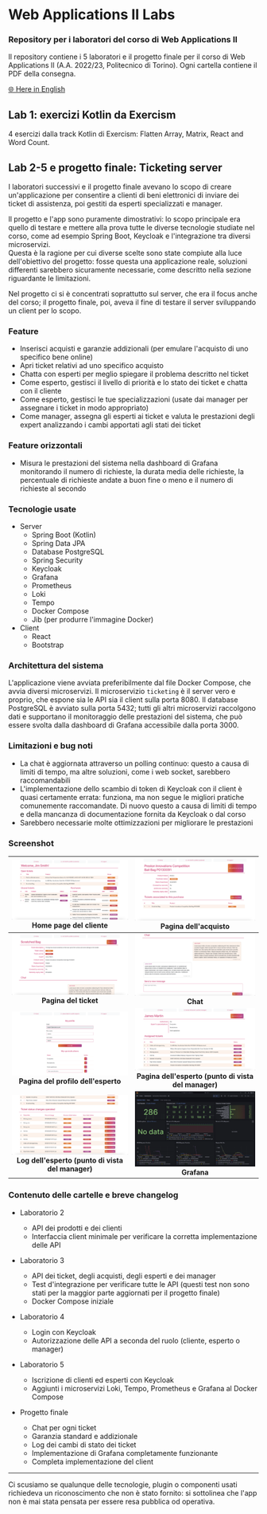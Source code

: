# Web Applications II Labs
### Repository per i laboratori del corso di Web Applications II
Il repository contiene i 5 laboratori e il progetto finale per il corso di Web Applications II (A.A. 2022/23, Politecnico di Torino). Ogni cartella contiene il PDF della consegna.

[🌐 Here in English](README.md)

## Lab 1: exercizi Kotlin da Exercism

4 esercizi dalla track Kotlin di Exercism: Flatten Array, Matrix, React and Word Count.

## Lab 2-5 e progetto finale: Ticketing server
I laboratori successivi e il progetto finale avevano lo scopo di creare un'applicazione per consentire a clienti di beni elettronici di inviare dei ticket di assistenza, poi gestiti da esperti specializzati e manager.

Il progetto e l'app sono puramente dimostrativi: lo scopo principale era quello di testare e mettere alla prova tutte le diverse tecnologie studiate nel corso, come ad esempio Spring Boot, Keycloak e l'integrazione tra diversi microservizi.  
Questa è la ragione per cui diverse scelte sono state compiute alla luce dell'obiettivo del progetto: fosse questa una applicazione reale, soluzioni differenti sarebbero sicuramente necessarie, come descritto nella sezione riguardante le limitazioni.

Nel progetto ci si è concentrati soprattutto sul server, che era il focus anche del corso; il progetto finale, poi, aveva il fine di testare il server sviluppando un client per lo scopo.

### Feature

- Inserisci acquisti e garanzie addizionali (per emulare l'acquisto di uno specifico bene online)
- Apri ticket relativi ad uno specifico acquisto
- Chatta con esperti per meglio spiegare il problema descritto nel ticket
- Come esperto, gestisci il livello di priorità e lo stato dei ticket e chatta con il cliente
- Come esperto, gestisci le tue specializzazioni (usate dai manager per assegnare i ticket in modo appropriato)
- Come manager, assegna gli esperti ai ticket e valuta le prestazioni degli expert analizzando i cambi apportati agli stati dei ticket

### Feature orizzontali

- Misura le prestazioni del sistema nella dashboard di Grafana monitorando il numero di richieste, la durata media delle richieste, la percentuale di richieste andate a buon fine o meno e il numero di richieste al secondo

### Tecnologie usate

- Server
	- Spring Boot (Kotlin)
	- Spring Data JPA
	- Database PostgreSQL
	- Spring Security
	- Keycloak
	- Grafana
	- Prometheus
	- Loki
	- Tempo
	- Docker Compose
	- Jib (per produrre l'immagine Docker)
- Client
	- React
	- Bootstrap

### Architettura del sistema
L'applicazione viene avviata preferibilmente dal file Docker Compose, che avvia diversi microservizi. Il microservizio `ticketing` è il server vero e proprio, che espone sia le API sia il client sulla porta 8080. Il database PostgreSQL è avviato sulla porta 5432; tutti gli altri microservizi raccolgono dati e supportano il monitoraggio delle prestazioni del sistema, che può essere svolta dalla dashboard di Grafana accessibile dalla porta 3000.

### Limitazioni e bug noti
- La chat è aggiornata attraverso un polling continuo: questo a causa di limiti di tempo, ma altre soluzioni, come i web socket, sarebbero raccomandabili
- L'implementazione dello scambio di token di Keycloak con il client è quasi certamente errata: funziona, ma non segue le migliori pratiche comunemente raccomandate. Di nuovo questo a causa di limiti di tempo e della mancanza di documentazione fornita da Keycloak o dal corso
- Sarebbero necessarie molte ottimizzazioni per migliorare le prestazioni

### Screenshot

| ![Home page del cliente](images/Customer%20home%20page.png) Home page del cliente | ![Pagina dell'acquisto](images/Purchase%20page.png) Pagina dell'acquisto |
| :-------------: | :-------------: |
| ![Pagina del ticket](images/Ticket%20page.png) **Pagina del ticket** | ![Chat](images/Chat.png) **Chat** |
| ![Pagina del profilo dell'esperto](images/Expert%20profile%20page.png) **Pagina del profilo dell'esperto**  | ![Pagina dell'esperto (punto di vista del manager)](images/Expert%20page.png) **Pagina dell'esperto (punto di vista del manager)** |
| ![Log dell'esperto (punto di vista del manager)](images/Expert%20logs.png) **Log dell'esperto (punto di vista del manager)** | ![Grafana](images/Grafana.png) **Grafana** |

### Contenuto delle cartelle e breve changelog
- Laboratorio 2
	- API dei prodotti e dei clienti
	- Interfaccia client minimale per verificare la corretta implementazione delle API

- Laboratorio 3 
	- API dei ticket, degli acquisti, degli esperti e dei manager
	- Test d'integrazione per verificare tutte le API (questi test non sono stati per la maggior parte aggiornati per il progetto finale)
	- Docker Compose iniziale

- Laboratorio 4
	- Login con Keycloak
	- Autorizzazione delle API a seconda del ruolo (cliente, esperto o manager)

- Laboratorio 5
	- Iscrizione di clienti ed esperti con Keycloak
	- Aggiunti i microservizi Loki, Tempo, Prometheus e Grafana al Docker Compose

- Progetto finale
	- Chat per ogni ticket
	- Garanzia standard e addizionale
	- Log dei cambi di stato dei ticket
	- Implementazione di Grafana completamente funzionante
	- Completa implementazione del client

---

Ci scusiamo se qualunque delle tecnologie, plugin o componenti usati richiedeva un riconoscimento che non è stato fornito: si sottolinea che l'app non è mai stata pensata per essere resa pubblica od operativa.